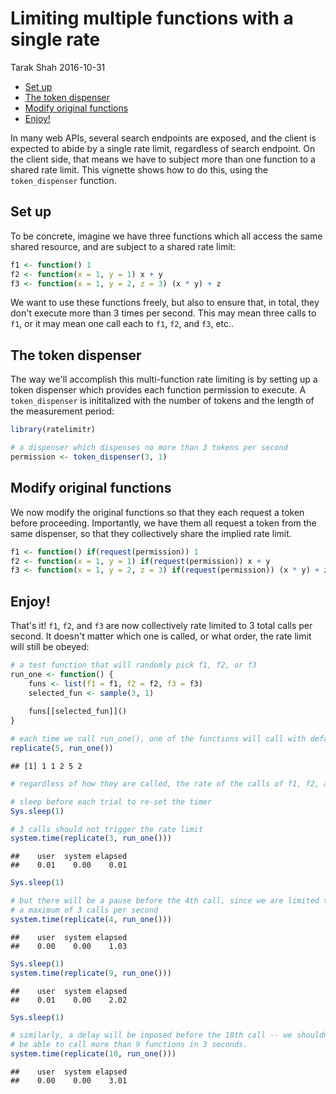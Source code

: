 Limiting multiple functions with a single rate
================
Tarak Shah
2016-10-31

-   [Set up](#set-up)
-   [The token dispenser](#the-token-dispenser)
-   [Modify original functions](#modify-original-functions)
-   [Enjoy!](#enjoy)

In many web APIs, several search endpoints are exposed, and the client is expected to abide by a single rate limit, regardless of search endpoint. On the client side, that means we have to subject more than one function to a shared rate limit. This vignette shows how to do this, using the `token_dispenser` function.

Set up
------

To be concrete, imagine we have three functions which all access the same shared resource, and are subject to a shared rate limit:

``` r
f1 <- function() 1
f2 <- function(x = 1, y = 1) x + y
f3 <- function(x = 1, y = 2, z = 3) (x * y) + z
```

We want to use these functions freely, but also to ensure that, in total, they don't execute more than 3 times per second. This may mean three calls to `f1`, or it may mean one call each to `f1`, `f2`, and `f3`, etc..

The token dispenser
-------------------

The way we'll accomplish this multi-function rate limiting is by setting up a token dispenser which provides each function permission to execute. A `token_dispenser` is inititalized with the number of tokens and the length of the measurement period:

``` r
library(ratelimitr)

# a dispenser which dispenses no more than 3 tokens per second
permission <- token_dispenser(3, 1)
```

Modify original functions
-------------------------

We now modify the original functions so that they each request a token before proceeding. Importantly, we have them all request a token from the same dispenser, so that they collectively share the implied rate limit.

``` r
f1 <- function() if(request(permission)) 1
f2 <- function(x = 1, y = 1) if(request(permission)) x + y
f3 <- function(x = 1, y = 2, z = 3) if(request(permission)) (x * y) + z
```

Enjoy!
------

That's it! `f1`, `f2`, and `f3` are now collectively rate limited to 3 total calls per second. It doesn't matter which one is called, or what order, the rate limit will still be obeyed:

``` r
# a test function that will randomly pick f1, f2, or f3
run_one <- function() {
    funs <- list(f1 = f1, f2 = f2, f3 = f3)
    selected_fun <- sample(3, 1)
    
    funs[[selected_fun]]()
}

# each time we call run_one(), one of the functions will call with default arguments
replicate(5, run_one())
```

    ## [1] 1 1 2 5 2

``` r
# regardless of how they are called, the rate of the calls of f1, f2, and f3 will be limited by the token_dispenser

# sleep before each trial to re-set the timer
Sys.sleep(1)

# 3 calls should not trigger the rate limit
system.time(replicate(3, run_one()))
```

    ##    user  system elapsed 
    ##    0.01    0.00    0.01

``` r
Sys.sleep(1)

# but there will be a pause before the 4th call, since we are limited to 
# a maximum of 3 calls per second
system.time(replicate(4, run_one()))
```

    ##    user  system elapsed 
    ##    0.00    0.00    1.03

``` r
Sys.sleep(1)
system.time(replicate(9, run_one()))
```

    ##    user  system elapsed 
    ##    0.01    0.00    2.02

``` r
Sys.sleep(1)

# similarly, a delay will be imposed before the 10th call -- we shouldn't 
# be able to call more than 9 functions in 3 seconds.
system.time(replicate(10, run_one()))
```

    ##    user  system elapsed 
    ##    0.00    0.00    3.01
